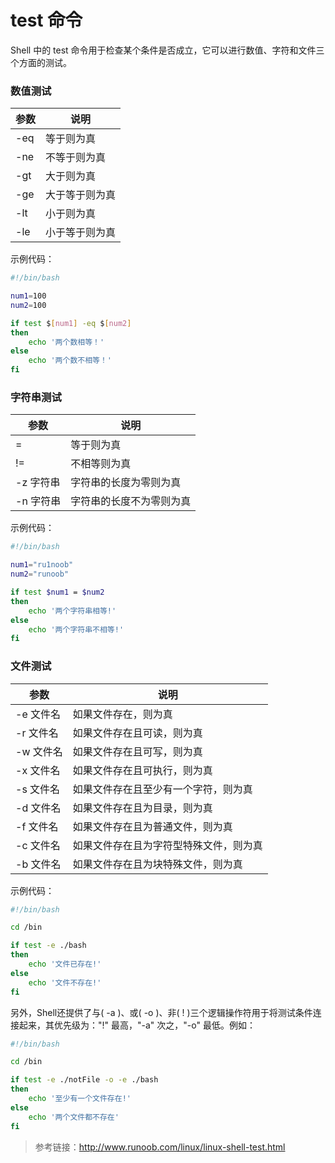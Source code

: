 #  test 命令

Shell 中的 test 命令用于检查某个条件是否成立，它可以进行数值、字符和文件三个方面的测试。

###  数值测试

| 参数 | 说明           |
| ---- | -------------- |
| -eq  | 等于则为真     |
| -ne  | 不等于则为真   |
| -gt  | 大于则为真     |
| -ge  | 大于等于则为真 |
| -lt  | 小于则为真     |
| -le  | 小于等于则为真 |

示例代码：

```bash
#!/bin/bash

num1=100
num2=100

if test $[num1] -eq $[num2]
then
    echo '两个数相等！'
else
    echo '两个数不相等！'
fi
```

###  字符串测试

| 参数      | 说明                     |
| --------- | ------------------------ |
| =         | 等于则为真               |
| !=        | 不相等则为真             |
| -z 字符串 | 字符串的长度为零则为真   |
| -n 字符串 | 字符串的长度不为零则为真 |

示例代码：

```bash
#!/bin/bash

num1="ru1noob"
num2="runoob"

if test $num1 = $num2
then
    echo '两个字符串相等!'
else
    echo '两个字符串不相等!'
fi
```

###  文件测试

| 参数      | 说明                                   |
| --------- | -------------------------------------- |
| -e 文件名 | 如果文件存在，则为真                   |
| -r 文件名 | 如果文件存在且可读，则为真             |
| -w 文件名 | 如果文件存在且可写，则为真             |
| -x 文件名 | 如果文件存在且可执行，则为真           |
| -s 文件名 | 如果文件存在且至少有一个字符，则为真   |
| -d 文件名 | 如果文件存在且为目录，则为真           |
| -f 文件名 | 如果文件存在且为普通文件，则为真       |
| -c 文件名 | 如果文件存在且为字符型特殊文件，则为真 |
| -b 文件名 | 如果文件存在且为块特殊文件，则为真     |

示例代码：

```bash
#!/bin/bash

cd /bin

if test -e ./bash
then
    echo '文件已存在!'
else
    echo '文件不存在!'
fi
```

另外，Shell还提供了与( -a )、或( -o )、非( ! )三个逻辑操作符用于将测试条件连接起来，其优先级为："!" 最高，"-a" 次之，"-o" 最低。例如：

```bash
#!/bin/bash

cd /bin

if test -e ./notFile -o -e ./bash
then
    echo '至少有一个文件存在!'
else
    echo '两个文件都不存在'
fi
```



> 参考链接：http://www.runoob.com/linux/linux-shell-test.html